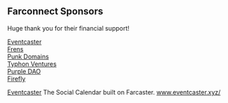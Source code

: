 ## Farconnect Sponsors
Huge thank you for their financial support!

<a href="https://www.eventcaster.xyz/" target="_blank">Eventcaster</a>  
<a href="https://frens.lol/" target="_blank">Frens</a>  
<a href="https://punk.domains/" target="_blank">Punk Domains</a>  
<a href="https://typhon.vc/" target="_blank">Typhon Ventures</a>  
<a href="https://purple.construction/" target="_blank">Purple DAO</a>  
<a href="https://firefly.land/" target="_blank">Firefly</a>  



<a href="https://www.eventcaster.xyz/" target="_blank"><u>Eventcaster</u></a>
The Social Calendar built on Farcaster.
<a href="https://www.eventcaster.xyz/" target="_blank" style="color: #008000;">www.eventcaster.xyz/</a>
